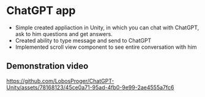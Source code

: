 # ChatGPT app
* Simple created appliaction in Unity, in which you can chat with ChatGPT, ask to him questions and get answers.
* Created ability to type message and send to ChatGPT
* Implemented scroll view component to see entire conversation with him

## Demonstration video

https://github.com/LobosProger/ChatGPT-Unity/assets/78168123/45ce0a71-95ad-4fb0-9e99-2ae4555a7fc6
